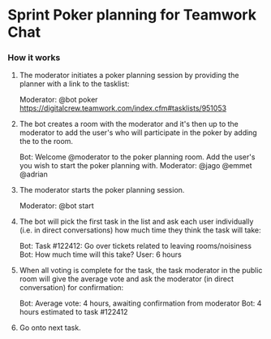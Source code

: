 # Sprint Poker planning for Teamwork Chat

### How it works
1. The moderator initiates a poker planning session by providing the planner with a link to the tasklist:

    Moderator: @bot poker https://digitalcrew.teamwork.com/index.cfm#tasklists/951053

2. The bot creates a room with the moderator and it's then up to the moderator to add the user's who will participate in the poker by adding the to the room.

    <inside new room>
    Bot: Welcome @moderator to the poker planning room. Add the user's you wish to start the poker planning with.
    Moderator: @jago @emmet @adrian

3. The moderator starts the poker planning session.

    Moderator: @bot start

4. The bot will pick the first task in the list and ask each user individually (i.e. in direct conversations) how much time they think the task will take:

    Bot: Task #122412: Go over tickets related to leaving rooms/noisiness
    Bot: How much time will this take?
    User: 6 hours

5. When all voting is complete for the task, the task moderator in the public room will give the average vote and ask the moderator (in direct conversation) for confirmation:

    Bot: Average vote: 4 hours, awaiting confirmation from moderator
    Bot: 4 hours estimated to task #122412

6. Go onto next task.